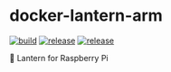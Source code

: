 docker-lantern-arm
==================

[![build](https://travis-ci.org/EasyPi/docker-lantern-arm.svg?branch=master)](https://travis-ci.org/EasyPi/docker-lantern-arm)
[![release](https://img.shields.io/github/release/EasyPi/docker-lantern-arm.svg)](https://github.com/EasyPi/docker-lantern-arm/releases/latest)
[![release](https://img.shields.io/github/release/getlantern/lantern.svg)](https://github.com/getlantern/lantern/releases/latest)

:flashlight: Lantern for Raspberry Pi
